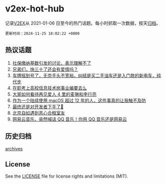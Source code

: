 # v2ex-hot-hub

 记录[V2EX](https://www.v2ex.com/)从 2021-01-06 日至今的热门话题。每小时抓取一次数据，按天[归档](archives)。

`更新时间：2024-11-25 18:02:22 +0800`

## 热议话题

1. [社保缴纳基数引发的讨论，表示理解不了](https://www.v2ex.com/t/1092285)
1. [兄弟们，快三十了还会有爱情吗？](https://www.v2ex.com/t/1092316)
1. [车牌摇到号了，无奈手头不宽裕，纠结是买二手油车还是入门款的新电车，纯代步](https://www.v2ex.com/t/1092377)
1. [在职考上高校信息技术岗事业编要去么](https://www.v2ex.com/t/1092271)
1. [大家如何看待再见爱人 4 里的麦琳和李行亮](https://www.v2ex.com/t/1092341)
1. [作为一个陆续使用 macOS 超过 12 年的人，这件事真的让我触不及防](https://www.v2ex.com/t/1092261)
1. [最终还是对开发者下手了🤣](https://www.v2ex.com/t/1092326)
1. [北京自如遇到恶心合租室友](https://www.v2ex.com/t/1092317)
1. [网易云音乐，突然喊话 QQ 音乐！你用 QQ 音乐还是网易云](https://www.v2ex.com/t/1092401)

## 历史归档

[archives](archives)

## License

See the [LICENSE](LICENSE) file for license rights and limitations (MIT).
